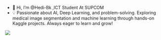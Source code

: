 - 👋 Hi, I’m @Hedi-Bk ,ICT Student At SUPCOM
- 💡 Passionate about AI, Deep Learning, and problem-solving. Exploring medical image segmentation and machine learning through hands-on Kaggle projects. Always eager to learn and grow!

<img src="https://media1.giphy.com/media/v1.Y2lkPTc5MGI3NjExZzduYTcyNzJmaTNiNmR2Mnl6N2w4bnVyeHZydTBteGk3cmt2d2RxMyZlcD12MV9pbnRlcm5hbF9naWZfYnlfaWQmY3Q9Zw/c2CDTcHLscXaU5s1vK/giphy.gif" >
